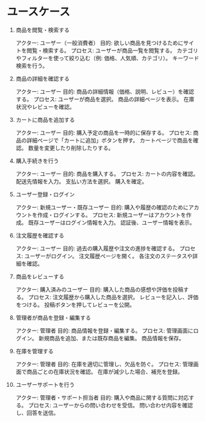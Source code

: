 # ユースケース

1. 商品を閲覧・検索する

    アクター: ユーザー（一般消費者）
    目的: 欲しい商品を見つけるためにサイトを閲覧・検索する。
    プロセス:
        ユーザーが商品一覧を閲覧する。
        カテゴリやフィルターを使って絞り込む（例: 価格、人気順、カテゴリ）。
        キーワード検索を行う。

2. 商品の詳細を確認する

    アクター: ユーザー
    目的: 商品の詳細情報（価格、説明、レビュー）を確認する。
    プロセス:
        ユーザーが商品を選択。
        商品の詳細ページを表示。
        在庫状況やレビューを確認。

3. カートに商品を追加する

    アクター: ユーザー
    目的: 購入予定の商品を一時的に保存する。
    プロセス:
        商品の詳細ページで「カートに追加」ボタンを押す。
        カートページで商品を確認。
        数量を変更したり削除したりする。

4. 購入手続きを行う

    アクター: ユーザー
    目的: 商品を購入する。
    プロセス:
        カートの内容を確認。
        配送先情報を入力。
        支払い方法を選択。
        購入を確定。

5. ユーザー登録・ログイン

    アクター: 新規ユーザー・既存ユーザー
    目的: 購入や履歴の確認のためにアカウントを作成・ログインする。
    プロセス:
        新規ユーザーはアカウントを作成。
        既存ユーザーはログイン情報を入力。
        認証後、ユーザー情報を表示。

6. 注文履歴を確認する

    アクター: ユーザー
    目的: 過去の購入履歴や注文の進捗を確認する。
    プロセス:
        ユーザーがログイン。
        注文履歴ページを開く。
        各注文のステータスや詳細を確認。

7. 商品をレビューする

    アクター: 購入済みのユーザー
    目的: 購入した商品の感想や評価を投稿する。
    プロセス:
        注文履歴から購入した商品を選択。
        レビューを記入し、評価をつける。
        投稿ボタンを押してレビューを公開。

8. 管理者が商品を登録・編集する

    アクター: 管理者
    目的: 商品情報を登録・編集する。
    プロセス:
        管理画面にログイン。
        新規商品を追加、または既存商品を編集。
        商品情報を保存。

9. 在庫を管理する

    アクター: 管理者
    目的: 在庫を適切に管理し、欠品を防ぐ。
    プロセス:
        管理画面で商品ごとの在庫状況を確認。
        在庫が減少した場合、補充を登録。

10. ユーザーサポートを行う

    アクター: 管理者・サポート担当者
    目的: 購入や商品に関する質問に対応する。
    プロセス:
        ユーザーからの問い合わせを受信。
        問い合わせ内容を確認し、回答を送信。